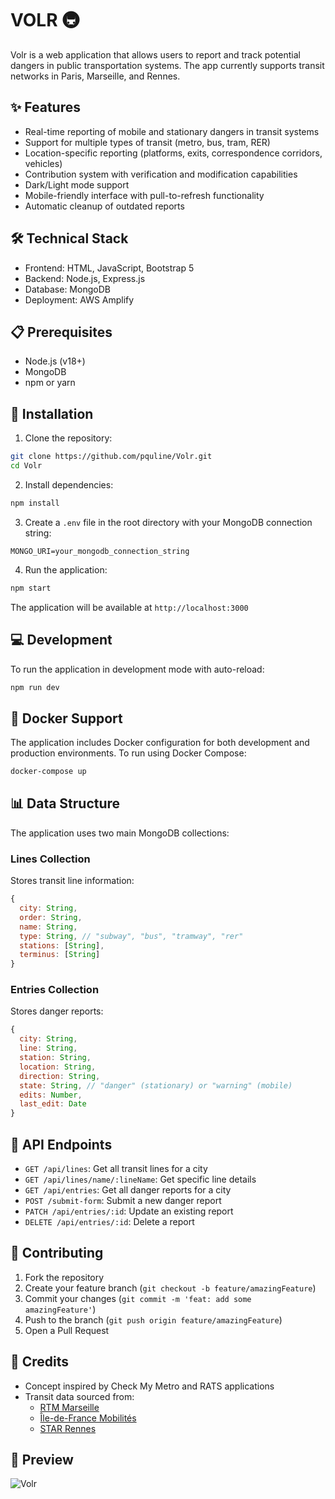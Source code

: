 # VOLR 🚇
Volr is a web application that allows users to report and track potential dangers in public transportation systems.
The app currently supports transit networks in Paris, Marseille, and Rennes.

## ✨ Features
- Real-time reporting of mobile and stationary dangers in transit systems
- Support for multiple types of transit (metro, bus, tram, RER)
- Location-specific reporting (platforms, exits, correspondence corridors, vehicles)
- Contribution system with verification and modification capabilities
- Dark/Light mode support
- Mobile-friendly interface with pull-to-refresh functionality
- Automatic cleanup of outdated reports

## 🛠️ Technical Stack
- Frontend: HTML, JavaScript, Bootstrap 5
- Backend: Node.js, Express.js
- Database: MongoDB
- Deployment: AWS Amplify

## 📋 Prerequisites
- Node.js (v18+)
- MongoDB
- npm or yarn

## 🚀 Installation
1. Clone the repository:
```bash
git clone https://github.com/pquline/Volr.git
cd Volr
```
2. Install dependencies:
```bash
npm install
```
3. Create a `.env` file in the root directory with your MongoDB connection string:
```
MONGO_URI=your_mongodb_connection_string
```
4. Run the application:
```bash
npm start
```
The application will be available at `http://localhost:3000`

## 💻 Development
To run the application in development mode with auto-reload:
```bash
npm run dev
```

## 🐳 Docker Support
The application includes Docker configuration for both development and production environments.
To run using Docker Compose:
```bash
docker-compose up
```

## 📊 Data Structure
The application uses two main MongoDB collections:

### Lines Collection
Stores transit line information:
```javascript
{
  city: String,
  order: String,
  name: String,
  type: String, // "subway", "bus", "tramway", "rer"
  stations: [String],
  terminus: [String]
}
```

### Entries Collection
Stores danger reports:
```javascript
{
  city: String,
  line: String,
  station: String,
  location: String,
  direction: String,
  state: String, // "danger" (stationary) or "warning" (mobile)
  edits: Number,
  last_edit: Date
}
```

## 🔌 API Endpoints
- `GET /api/lines`: Get all transit lines for a city
- `GET /api/lines/name/:lineName`: Get specific line details
- `GET /api/entries`: Get all danger reports for a city
- `POST /submit-form`: Submit a new danger report
- `PATCH /api/entries/:id`: Update an existing report
- `DELETE /api/entries/:id`: Delete a report

## 🤝 Contributing
1. Fork the repository
2. Create your feature branch (`git checkout -b feature/amazingFeature`)
3. Commit your changes (`git commit -m 'feat: add some amazingFeature'`)
4. Push to the branch (`git push origin feature/amazingFeature`)
5. Open a Pull Request

## 👏 Credits
- Concept inspired by Check My Metro and RATS applications
- Transit data sourced from:
  - [RTM Marseille](https://www.rtm.fr/)
  - [Île-de-France Mobilités](https://data.iledefrance-mobilites.fr/pages/home/)
  - [STAR Rennes](https://data.explore.star.fr/)

## 📱 Preview
![Volr](https://i.ibb.co/mXSTrKw/app.png)
